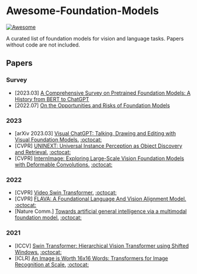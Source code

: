 # Awesome-Foundation-Models
[![Awesome](https://awesome.re/badge.svg)](https://awesome.re)

A curated list of foundation models for vision and language tasks. Papers without code are not included.

## Papers

### Survey

* [2023.03] [A Comprehensive Survey on Pretrained Foundation Models: A History from BERT to ChatGPT](https://arxiv.org/pdf/2302.09419.pdf)
* [2022.07] [On the Opportunities and Risks of Foundation Models](https://arxiv.org/pdf/2108.07258.pdf)

### 2023

* [arXiv 2023.03] [Visual ChatGPT: Talking, Drawing and Editing with Visual Foundation Models.](https://arxiv.org/pdf/2303.04671.pdf) [:octocat:](https://github.com/microsoft/visual-chatgpt)
* [CVPR] [UNINEXT: Universal Instance Perception as Object Discovery and Retrieval.](https://arxiv.org/pdf/2303.06674.pdf) [:octocat:](https://github.com/MasterBin-IIAU/UNINEXT)
* [CVPR] [InternImage: Exploring Large-Scale Vision Foundation Models with Deformable Convolutions.](https://arxiv.org/pdf/2211.05778.pdf) [:octocat:](https://github.com/OpenGVLab/InternImage)

### 2022

* [CVPR] [Video Swin Transformer.](https://openaccess.thecvf.com/content/CVPR2022/papers/Liu_Video_Swin_Transformer_CVPR_2022_paper.pdf) [:octocat:](https://github.com/SwinTransformer/Video-Swin-Transformer)
* [CVPR] [FLAVA: A Foundational Language And Vision Alignment Model.](https://openaccess.thecvf.com/content/CVPR2022/papers/Singh_FLAVA_A_Foundational_Language_and_Vision_Alignment_Model_CVPR_2022_paper.pdf) [:octocat:](https://github.com/facebookresearch/multimodal/tree/main/examples/flava)
* [Nature Comm.] [Towards artificial general intelligence via a multimodal foundation model.](https://www.nature.com/articles/s41467-022-30761-2) [:octocat:](https://github.com/neilfei/brivl-nmi)

### 2021

* [ICCV] [Swin Transformer: Hierarchical Vision Transformer using Shifted Windows.](https://openaccess.thecvf.com/content/ICCV2021/papers/Liu_Swin_Transformer_Hierarchical_Vision_Transformer_Using_Shifted_Windows_ICCV_2021_paper.pdf) [:octocat:](https://github.com/microsoft/Swin-Transformer)
* [ICLR] [An Image is Worth 16x16 Words: Transformers for Image Recognition at Scale.](https://arxiv.org/pdf/2010.11929.pdf) [:octocat:](https://github.com/google-research/vision_transformer)
